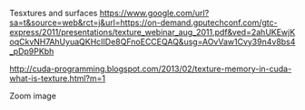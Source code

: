 Tesxtures and surfaces
https://www.google.com/url?sa=t&source=web&rct=j&url=https://on-demand.gputechconf.com/gtc-express/2011/presentations/texture_webinar_aug_2011.pdf&ved=2ahUKEwjKoqCkvNH7AhUyuaQKHcIIDe8QFnoECCEQAQ&usg=AOvVaw1Cvy39n4v8bs4_pDp9PKbh

http://cuda-programming.blogspot.com/2013/02/texture-memory-in-cuda-what-is-texture.html?m=1

Zoom image
